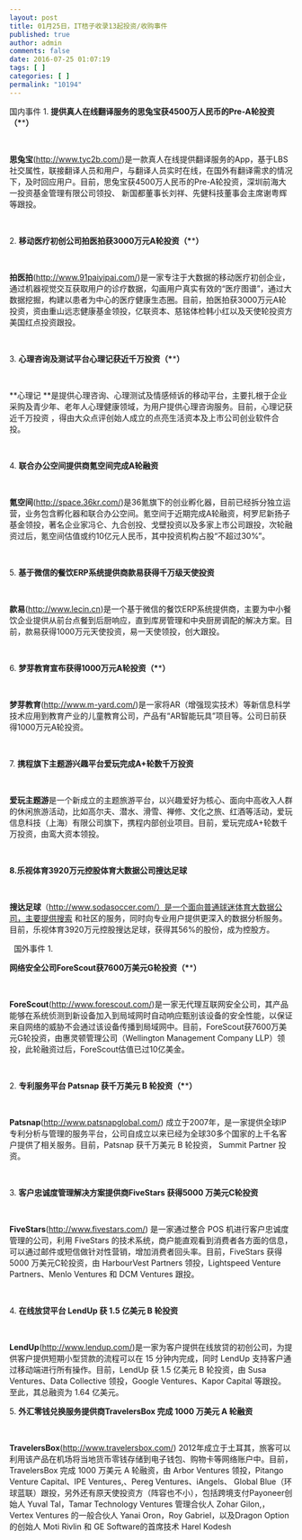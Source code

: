 ```yaml
---
layout: post
title: 01月25日，IT桔子收录13起投资/收购事件
published: true
author: admin
comments: false
date: 2016-07-25 01:07:19
tags: [ ]
categories: [ ]
permalink: "10194"
---
```

  国内事件   1. **提供真人在线翻译服务的思兔宝获4500万人民币的Pre-A轮投资（\***\***）** 

&nbsp;

**思兔宝**(http://www.tyc2b.com/)是一款真人在线提供翻译服务的App，基于LBS社交属性，联接翻译人员和用户，与翻译人员实时在线，在国外有翻译需求的情况下，及时回应用户。目前，思兔宝获4500万人民币的Pre-A轮投资，深圳前海大一投资基金管理有限公司领投、 新国都董事长刘祥、先健科技董事会主席谢粤辉等跟投。

&nbsp;

2. **移动医疗初创公司拍医拍获3000万元A轮投资（\***\***）**

&nbsp;

**拍医拍**(http://www.91paiyipai.com/)是一家专注于大数据的移动医疗初创企业，通过机器视觉交互获取用户的诊疗数据，勾画用户真实有效的“医疗图谱”，通过大数据挖掘，构建以患者为中心的医疗健康生态圈。目前，拍医拍获3000万元A轮投资，资由重山远志健康基金领投，亿联资本、慈铭体检韩小红以及天使轮投资方美国红点投资跟投。

&nbsp;

3. **心理咨询及测试平台心理记获近千万投资（\***\***）**

&nbsp;

**心理记 **是提供心理咨询、心理测试及情感倾诉的移动平台，主要扎根于企业采购及青少年、老年人心理健康领域，为用户提供心理咨询服务。目前，心理记获近千万投资 ，得由大众点评创始人成立的点亮生活资本及上市公司创业软件合投。

&nbsp;

4. **联合办公空间提供商氪空间完成A轮融资**

&nbsp;

**氪空间**(http://space.36kr.com/)是36氪旗下的创业孵化器，目前已经拆分独立运营，业务包含孵化器和联合办公空间。氪空间于近期完成A轮融资，柯罗尼新扬子基金领投，著名企业家冯仑、九合创投、戈壁投资以及多家上市公司跟投，次轮融资过后，氪空间估值或约10亿元人民币，其中投资机构占股“不超过30%”。

&nbsp;

5. **基于微信的餐饮ERP系统提供商款易获得千万级天使投资**

&nbsp;

**款易**(http://www.lecin.cn)是一个基于微信的餐饮ERP系统提供商，主要为中小餐饮企业提供从前台点餐到后厨响应，直到库房管理和中央厨房调配的解决方案。目前，款易获得1000万元天使投资，易一天使领投，创大跟投。

&nbsp;

6. **梦芽教育宣布获得1000万元A轮投资（\***\***）**

&nbsp;

**梦芽教育**(http://www.m-yard.com/)是一家将AR（增强现实技术）等新信息科学技术应用到教育产业的儿童教育公司，产品有“AR智能玩具”项目等。公司日前获得1000万元A轮投资。

&nbsp;

7. **携程旗下主题游兴趣平台爱玩完成A+轮数千万投资**

&nbsp;

**爱玩主题游**是一个新成立的主题旅游平台，以兴趣爱好为核心、面向中高收入人群的休闲旅游活动，比如高尔夫、潜水、滑雪、禅修、文化之旅、红酒等活动，爱玩信息科技（上海）有限公司旗下，携程内部创业项目。目前，爱玩完成A+轮数千万投资，由鸾大资本领投。

&nbsp;

**8.乐视体育3920万元控股体育大数据公司搜达足球**

&nbsp;

**搜达足球**（http://www.sodasoccer.com/）是一个面向普通球迷体育大数据公司，主要提供搜索 和社区的服务，同时向专业用户提供更深入的数据分析服务。目前，乐视体育3920万元控股搜达足球，获得其56%的股份，成为控股方。

&nbsp;  国外事件   1. 

**网络安全公司ForeScout获7600万美元G轮投资（\***\***）** 

&nbsp;

**ForeScout**(http://www.forescout.com/)是一家无代理互联网安全公司，其产品能够在系统侦测到新设备加入到局域网时自动响应甄别该设备的安全性能，以保证来自网络的威胁不会通过该设备传播到局域网中。目前，ForeScout获7600万美元G轮投资，由惠灵顿管理公司（Wellington Management Company LLP）领投，此轮融资过后，ForeScout估值已过10亿美金。

&nbsp;

2. **专利服务平台 Patsnap 获千万美元 B 轮投资（\***\***）**

&nbsp;

**Patsnap**(http://www.patsnapglobal.com/) 成立于2007年，是一家提供全球IP专利分析与管理的服务平台，公司自成立以来已经为全球30多个国家的上千名客户提供了相关服务。目前，Patsnap 获千万美元 B 轮投资， Summit Partner 投资。

&nbsp;

3. **客户忠诚度管理解决方案提供商FiveStars 获得5000 万美元C轮投资**

&nbsp;

**FiveStars**(http://www.fivestars.com/) 是一家通过整合 POS 机进行客户忠诚度管理的公司，利用 FiveStars 的技术系统，商户能直观看到消费者各方面的信息，可以通过邮件或短信做针对性营销，增加消费者回头率。目前，FiveStars 获得5000 万美元C轮投资，由 HarbourVest Partners 领投，Lightspeed Venture Partners、Menlo Ventures 和 DCM Ventures 跟投。

&nbsp;

4. **在线放贷平台 LendUp 获 1.5 亿美元 B 轮投资**

&nbsp;

**LendUp**(http://www.lendup.com/)是一家为客户提供在线放贷的初创公司，为提供客户提供短期小型贷款的流程可以在 15 分钟内完成，同时 LendUp 支持客户通过移动端进行所有操作。目前，LendUp 获 1.5 亿美元 B 轮投资，由 Susa Ventures、Data Collective 领投，Google Ventures、Kapor Capital 等跟投。至此，其总融资为 1.64 亿美元。
  
5. **外汇零钱兑换服务提供商TravelersBox 完成 1000 万美元 A 轮融资**

&nbsp;

**TravelersBox**(http://www.travelersbox.com/) 2012年成立于土耳其，旅客可以利用该产品在机场将当地货币零钱存储到电子钱包、购物卡等网络账户中。目前，TravelersBox 完成 1000 万美元 A 轮融资，由 Arbor Ventures 领投，Pitango Venture Capital、IPE Ventures,、Pereg Ventures、iAngels、 Global Blue（环球蓝联）跟投，另外还有原天使投资方（阵容也不小），包括跨境支付Payoneer创始人 Yuval Tal，Tamar Technology Ventures 管理合伙人 Zohar Gilon,，Vertex Ventures 的一般合伙人 Yanai Oron，Roy Gabriel，以及Dragon Option的创始人 Moti Rivlin 和 GE Software的首席技术 Harel Kodesh 